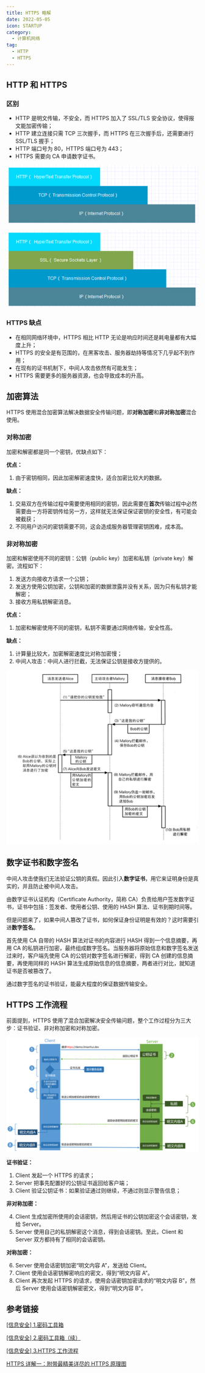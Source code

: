 ```yaml
---
title: HTTPS 略解
date: 2022-05-05
icon: STARTUP
category:
  - 计算机网络
tag:
  - HTTP
  - HTTPS
---
```


## HTTP 和 HTTPS

### 区别

- HTTP 是明文传输，不安全，而 HTTPS 加入了 SSL/TLS 安全协议，使得报文能加密传输；
- HTTP 建立连接只需 TCP 三次握手，而 HTTPS 在三次握手后，还需要进行 SSL/TLS 握手；
- HTTP 端口号为 80，HTTPS 端口号为 443；
- HTTPS 需要向 CA 申请数字证书。

![http](/assets/image/computer-science/networking/006/HTTP.png)

![https](/assets/image/computer-science/networking/006/HTTPS.png)

### HTTPS 缺点

- 在相同网络环境中，HTTPS 相比 HTTP 无论是响应时间还是耗电量都有大幅度上升；
- HTTPS 的安全是有范围的，在黑客攻击、服务器劫持等情况下几乎起不到作用；
- 在现有的证书机制下，中间人攻击依然有可能发生；
- HTTPS 需要更多的服务器资源，也会导致成本的升高。

## 加密算法

HTTPS 使用混合加密算法解决数据安全传输问题，即**对称加密**和**非对称加密**混合使用。

### 对称加密

加密和解密都是同一个密钥，优缺点如下：

**优点：**

1. 由于密钥相同，因此加密解密速度快，适合加密比较大的数据。

**缺点：**

1. 交易双方在传输过程中需要使用相同的密钥，因此需要在**首次**传输过程中必然需要由一方将密钥传给另一方，这样就无法保证保证密钥的安全性，有可能会被截获；
2. 不同用户访问的密钥需要不同，这会造成服务器管理密钥困难，成本高。

### 非对称加密

加密和解密使用不同的密钥：公钥（public key）加密和私钥（private key）解密。流程如下：

1. 发送方向接收方请求一个公钥；
2. 发送方使用公钥加密，公钥和加密的数据泄露并没有关系，因为只有私钥才能解密；
3. 接收方用私钥解密消息。

**优点：**

1. 加密和解密使用不同的密钥，私钥不需要通过网络传输，安全性高。

**缺点：**

1. 计算量比较大，加密解密速度比对称加密慢；
2. 中间人攻击：中间人进行拦截，无法保证公钥是接收方提供的。

![中间人攻击](/assets/image/computer-science/networking/006/mid-attack.png)

## 数字证书和数字签名

中间人攻击使我们无法验证公钥的真假。因此引入**数字证书**，用它来证明身份是真实的，并且防止被中间人攻击。

由数字证书认证机构（Certificate Authority，简称 CA）负责给用户签发数字证书，证书中包括：签发者、使用者公钥、使用的 HASH 算法、证书到期时间等。

但是问题来了，如果中间人篡改了证书，如何保证身份证明是有效的？这时需要引进**数字签名**。

首先使用 CA 自带的 HASH 算法对证书的内容进行 HASH 得到一个信息摘要，再用 CA 的私钥进行加密，最终组成数字签名。当服务器将原始信息和数字签名发送过来时，客户端先使用 CA 的公钥对数字签名进行解密，得到 CA 创建的信息摘要，再使用同样的 HASH 算法生成原始信息的信息摘要，两者进行对比，就知道证书是否被篡改了。

通过数字签名的证书验证，能最大程度的保证数据传输安全。

## HTTPS 工作流程

前面提到，HTTPS 使用了混合加密解决安全传输问题，整个工作过程分为三大步：证书验证、非对称加密和对称加密。

![https工作流程](/assets/image/computer-science/networking/006/https-flow.png)

**证书验证：**

1. Client 发起一个 HTTPS 的请求；
2. Server 把事先配置好的公钥证书返回给客户端；
3. Client 验证公钥证书：如果验证通过则继续，不通过则显示警告信息；

**非对称加密：**

4. Client 生成加密所使用的会话密钥，然后用证书的公钥加密这个会话密钥，发给 Server。
5. Server 使用自己的私钥解密这个消息，得到会话密钥。至此，Client 和 Server 双方都持有了相同的会话密钥。

**对称加密：**

6. Server 使用会话密钥加密“明文内容 A”，发送给 Client。
7. Client 使用会话密钥解密响应的密文，得到“明文内容 A”。
8. Client 再次发起 HTTPS 的请求，使用会话密钥加密请求的“明文内容 B”，然后 Server 使用会话密钥解密密文，得到“明文内容 B”。

## 参考链接

[\[信息安全\] 1.密码工具箱 ](https://www.cnblogs.com/linianhui/p/security-based-toolbox.html)

[\[信息安全\] 2.密码工具箱（续）](https://www.cnblogs.com/linianhui/p/security-complex-toolbox.html)

[\[信息安全\] 3.HTTPS 工作流程](https://www.cnblogs.com/linianhui/p/security-https-workflow.html)

[HTTPS 详解一：附带最精美详尽的 HTTPS 原理图](https://segmentfault.com/a/1190000021494676)
